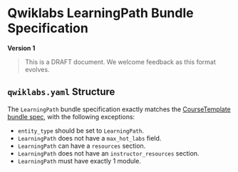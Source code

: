 # Qwiklabs LearningPath Bundle Specification

**Version 1**

> This is a DRAFT document. We welcome feedback as this format evolves.

## `qwiklabs.yaml` Structure

The `LearningPath` bundle specification exactly matches the
[CourseTemplate bundle spec](./course-template-bundle-spec.md), with the
following exceptions:

*   `entity_type` should be set to `LearningPath`.
*   `LearningPath` does not have a `max_hot_labs` field.
*   `LearningPath` can have a `resources` section.
*   `LearningPath` does not have an `instructor_resources` section.
*   `LearningPath` must have exactly 1 module.

